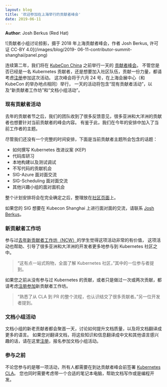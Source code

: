 ```yaml
---
layout: blog
title: '欢迎参加在上海举行的贡献者峰会'
date: 2019-06-11
---
```


<!-- ---
layout: blog
title: 'Join us at the Contributor Summit in Shanghai'
date: 2019-06-11
--- -->

**Author**: Josh Berkus (Red Hat)

<!-- ![Picture of contributor panel at 2018 Shanghai contributor summit.  Photo by Josh Berkus, licensed CC-BY 4.0](/images/blog/2019-
06-11-contributor-summit-shanghai/panel.png) -->

![贡献者小组讨论掠影，摄于 2018 年上海贡献者峰会，作者 Josh Berkus, 许可证 CC-BY 4.0](/images/blog/2019-
06-11-contributor-summit-shanghai/panel.png)

<!-- For the second year, we will have [a Contributor Summit event](https://www.lfasiallc.com/events/contributors-summit-china-2019/) the day before [KubeCon China](https://events.linuxfoundation.cn/events/kubecon-cloudnativecon-china-2019/) in Shanghai. If you already contribute to Kubernetes or would like to contribute, please consider attending and [register](https://www.lfasiallc.com/events/contributors-summit-china-2019/register/). The Summit will be held June 24th, at the Shanghai Expo Center (the same location where KubeCon will take place), and will include a Current Contributor Day as well as the New Contributor Workshop and the Documentation Sprints. -->

连续第二年，我们将在 [KubeCon China](https://events.linuxfoundation.cn/events/kubecon-cloudnativecon-china-2019/) 之前举行一天的 [贡献者峰会](https://www.lfasiallc.com/events/contributors-summit-china-2019/)。
不管您是否已经是一名 Kubernetes 贡献者，还是想要加入社区队伍，贡献一份力量，都请考虑[注册](https://www.lfasiallc.com/events/contributors-summit-china-2019/register/)参加这次活动。
这次峰会将于六月 24 号，在上海会展中心（和 KubeCon 的举办地点相同）举行，
一天的活动将包含“现有贡献者活动”，以及“新贡献者工作坊”和“文档小组活动”。

<!-- ### Current Contributor Day -->

### 现有贡献者活动

<!-- After last year's Contributor Day, our team received feedback that many of our contributors in Asia and Oceania would like content for current contributors as well. As such, we have added a Current Contributor track to the schedule. -->

去年的贡献者节之后，我们的团队收到了很多反馈意见，很多亚洲和大洋洲的贡献者也想要针对当前贡献者的峰会内容。
有鉴于此，我们在今年的安排中加入了当前工作者的主题。

<!-- While we do not yet have a full schedule up, the topics covered in the current contributor track will include: -->

尽管我们还没有一个完整的时间安排，下面是当前贡献者主题所会包含的话题：

<!-- * How to write a KEP
* Codebase and repository review
* Local Build & Test troubleshooting session
* Guide to Non-Code Contribution opportunities
* SIG-Azure face-to-face
* SIG-Scheduling face-to-face
* Other SIG face-to-face meetings as we confirm them -->

* 如何撰写 Kubernetes 改进议案 (KEP)
* 代码库研习
* 本地构建以及测试调试
* 不写代码的贡献机会
* SIG-Azure 面对面交流
* SIG-Scheduling 面对面交流
* 其他兴趣小组的面对面机会

<!-- The schedule will be on [the Community page](https://github.com/kubernetes/community/tree/master/events/2019/06-contributor-summit) once it is complete. -->

整个计划安排将会在完全确定之后，整理放在[社区页面](https://github.com/kubernetes/community/tree/master/events/2019/06-contributor-summit)上。

<!-- If your SIG wants to have a face-to-face meeting at Kubecon Shanghai, please contact [Josh Berkus](mailto:jberkus@redhat.com). -->

如果您的 SIG 想要在 Kubecon Shanghai 上进行面对面的交流，请联系 [Josh Berkus](mailto:jberkus@redhat.com)。

<!-- ### New Contributor Workshop -->
### 新贡献者工作坊

<!-- Students at [last year's New Contributor Workshop](/blog/2018/12/05/new-contributor-workshop-shanghai/) (NCW) found it to be extremely valuable, and the event helped to orient a few of the many Asian and Pacific developers looking to participate in the Kubernetes community. -->

参与过[去年新贡献者工作坊（NCW）](/blog/2018/12/05/new-contributor-workshop-shanghai/)的学生觉得这项活动非常的有价值，
这项活动也帮助、引导了很多亚洲和大洋洲的开发者更多地参与到 Kubernetes 社区之中。

<!-- > "It's a one-stop-shop for becoming familiar with the community," said one participant. -->

> “这有点一站式购物，全面了解 Kubernetes 社区，”其中的一位参与者提到。

<!-- If you have not contributed to Kubernetes before, or have only done one or two things, please consider [enrolling](https://www.lfasiallc.com/events/contributors-summit-china-2019/register/) in the NCW. -->

如果您之前从没有参与过 Kubernetes 的贡献，或者只是做过一次或两次贡献，都请考虑[注册参加](https://www.lfasiallc.com/events/contributors-summit-china-2019/register/)新贡献者工作坊。

<!-- > "Got to know the process from signing CLA to PR and made friends with other contributors." said another. -->

> “熟悉了从 CLA 到 PR 的整个流程，也认识结交了很多贡献者。”另一位开发者提到。

<!-- ### Documentation Sprints -->

### 文档小组活动

<!-- Both old and new contributors on our Docs Team will spend a day both improving our documentation and translating it into other languages. If you are interested in having better documentation, fully internationalized into Chinese and other languages, please [sign up](https://www.lfasiallc.com/events/contributors-summit-china-2019/register/) to help with the Doc Sprints. -->

文档小组的新老贡献者都会聚首一天，讨论如何提升文档质量，以及将文档翻译成更多的语言。
如果您对翻译文档，将这些知识和信息翻译成中文和其他语言感兴趣的话，请在这里[注册](https://www.lfasiallc.com/events/contributors-summit-china-2019/register/)，报名参加文档小组活动。

<!-- ### Before you attend -->

### 参与之前

<!-- Regardless of where you participate, everyone at the Contributor Summit should [sign the Kubernetes CLA](https://git.k8s.io/community/CLA.md#the-contributor-license-agreement) before coming to the conference. You should also bring a laptop suitable for working on documentation or code development. -->

不论您参与的是哪一项活动，所有人都需要在到达贡献者峰会前签署 [Kubernetes CLA](https://git.k8s.io/community/CLA.md#the-contributor-license-agreement)。
您也同时需要考虑带一个合适的笔记本电脑，帮助文档写作或是编程开发。
